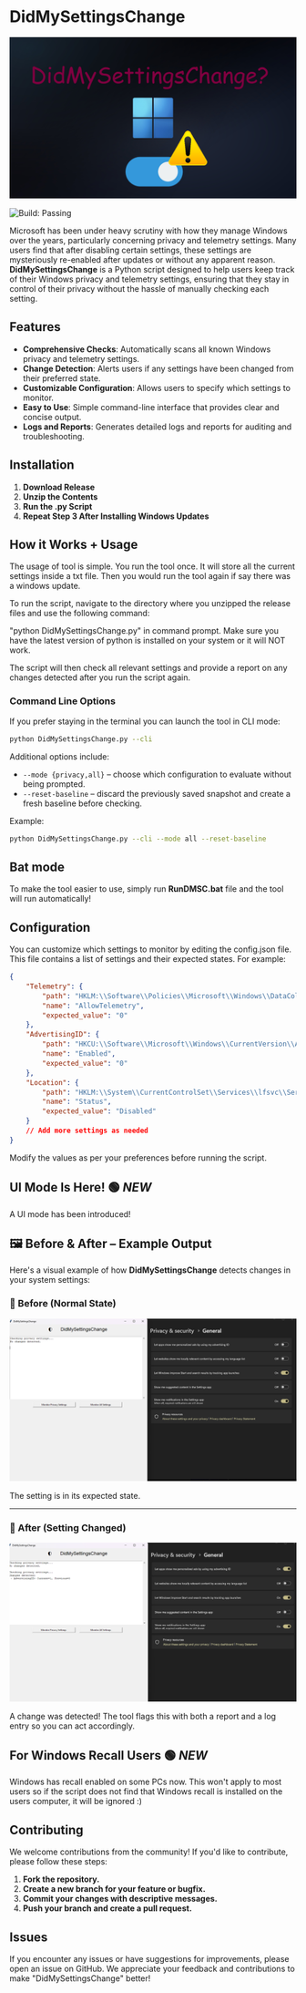 # DidMySettingsChange

![Logo](didmysettingschange.png)

![Build: Passing](https://img.shields.io/badge/build-passing-brightgreen?style=flat-square)


Microsoft has been under heavy scrutiny with how they manage Windows over the years, particularly concerning privacy and telemetry settings. Many users find that after disabling certain settings, these settings are mysteriously re-enabled after updates or without any apparent reason. **DidMySettingsChange** is a Python script designed to help users keep track of their Windows privacy and telemetry settings, ensuring that they stay in control of their privacy without the hassle of manually checking each setting.

## Features

- **Comprehensive Checks**: Automatically scans all known Windows privacy and telemetry settings.
- **Change Detection**: Alerts users if any settings have been changed from their preferred state.
- **Customizable Configuration**: Allows users to specify which settings to monitor.
- **Easy to Use**: Simple command-line interface that provides clear and concise output.
- **Logs and Reports**: Generates detailed logs and reports for auditing and troubleshooting.

## Installation

1. **Download Release**
2. **Unzip the Contents**
3. **Run the .py Script**
4. **Repeat Step 3 After Installing Windows Updates**

## How it Works + Usage

The usage of tool is simple. You run the tool once. It will store all the current settings inside a txt file. Then you would run the tool again if say there was a windows update. 

To run the script, navigate to the directory where you unzipped the release files and use the following command:

"python DidMySettingsChange.py" in command prompt. Make sure you have the latest version of python is installed on your system or it will NOT work.

The script will then check all relevant settings and provide a report on any changes detected after you run the script again.

### Command Line Options

If you prefer staying in the terminal you can launch the tool in CLI mode:

```bash
python DidMySettingsChange.py --cli
```

Additional options include:

- `--mode {privacy,all}` – choose which configuration to evaluate without being prompted.
- `--reset-baseline` – discard the previously saved snapshot and create a fresh baseline before checking.

Example:

```bash
python DidMySettingsChange.py --cli --mode all --reset-baseline
```

## Bat mode

To make the tool easier to use, simply run **RunDMSC.bat** file and the tool will run automatically!

## Configuration

You can customize which settings to monitor by editing the config.json file. This file contains a list of settings and their expected states. For example:

```json
{
    "Telemetry": {
        "path": "HKLM:\\Software\\Policies\\Microsoft\\Windows\\DataCollection",
        "name": "AllowTelemetry",
        "expected_value": "0"
    },
    "AdvertisingID": {
        "path": "HKCU:\\Software\\Microsoft\\Windows\\CurrentVersion\\AdvertisingInfo",
        "name": "Enabled",
        "expected_value": "0"
    },
    "Location": {
        "path": "HKLM:\\System\\CurrentControlSet\\Services\\lfsvc\\Service\\Configuration",
        "name": "Status",
        "expected_value": "Disabled"
    }
    // Add more settings as needed
}
```

Modify the values as per your preferences before running the script.

## UI Mode Is Here!  🟢 *NEW*

A UI mode has been introduced!

## 🖼️ Before & After – Example Output

Here's a visual example of how **DidMySettingsChange** detects changes in your system settings:

### 🔹 Before (Normal State)

![Before Example](images/before.png)

The setting is in its expected state.

---

### 🔸 After (Setting Changed)

![After Example](images/after.png)

A change was detected! The tool flags this with both a report and a log entry so you can act accordingly.


## For Windows Recall Users 🟢 *NEW*

Windows has recall enabled on some PCs now. This won't apply to most users so if the script does not find that Windows recall is installed on the users computer, it will be ignored :)
                                        
## Contributing

We welcome contributions from the community! If you'd like to contribute, please follow these steps:

1.    **Fork the repository.**
2.    **Create a new branch for your feature or bugfix.**
3.    **Commit your changes with descriptive messages.**
4.    **Push your branch and create a pull request.**

## Issues

If you encounter any issues or have suggestions for improvements, please open an issue on GitHub. We appreciate your feedback and contributions to make "DidMySettingsChange" better!

